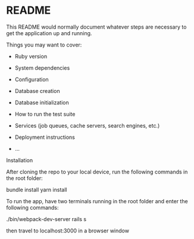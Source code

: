 # README

This README would normally document whatever steps are necessary to get the
application up and running.

Things you may want to cover:

* Ruby version

* System dependencies

* Configuration

* Database creation

* Database initialization

* How to run the test suite

* Services (job queues, cache servers, search engines, etc.)

* Deployment instructions

* ...


Installation

After cloning the repo to your local device, run the following commands in the root folder:

bundle install
yarn install

To run the app, have two terminals running in the root folder and enter the following commands:

./bin/webpack-dev-server
rails s

then travel to localhost:3000 in a browser window
